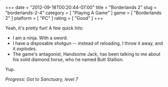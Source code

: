 +++
date = "2012-09-18T00:20:44-07:00"
title = "Borderlands 2"
slug = "borderlands-2-4"
category = [ "Playing A Game" ]
game = [ "Borderlands 2" ]
platform = [ "PC" ]
rating = [ "Good" ]
+++

Yeah, it's pretty fun!  A few quick hits:

* I am a ninja.  With a sword.
* I have a disposable shotgun -- instead of reloading, I throw it away, and it <i>explodes</i>.
* The game's antagonist, Handsome Jack, has been talking to me about his solid diamond horse, who he named Butt Stallion.

Yup.

<i>Progress: Got to Sanctuary, level 7</i>